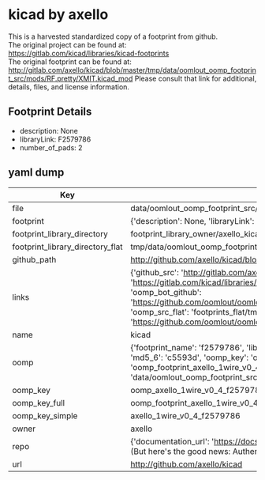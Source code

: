 # kicad by axello  
This is a harvested standardized copy of a footprint from github.  
The original project can be found at:  
https://gitlab.com/kicad/libraries/kicad-footprints  
The original footprint can be found at:
http://gitlab.com/axello/kicad/blob/master/tmp/data/oomlout_oomp_footprint_src/mods/RF.pretty/XMIT.kicad_mod
Please consult that link for additional, details, files, and license information.  
## Footprint Details
* description: None  
* libraryLink: F2579786  
* number_of_pads: 2  
## yaml dump  
| Key | Value |  
| --- | --- |  
| file | data/oomlout_oomp_footprint_src/kicad/6.0/projects/1w-grove-v0.1/1wire-v0.4.pretty/F2579786.kicad_mod |  
| footprint | {'description': None, 'libraryLink': 'F2579786', 'number_of_pads': 2} |  
| footprint_library_directory | footprint_library_owner/axello_kicad |  
| footprint_library_directory_flat | tmp/data/oomlout_oomp_footprint_src/footprints_flat/axello_1wire_v0_4_f2579786/working |  
| github_path | http://github.com/axello/kicad/blob/master/tmp/data/oomlout_oomp_footprint_src/6.0/projects/1w-grove-v0.1/1wire-v0.4.pretty/F2579786.kicad_mod |  
| links | {'github_src': 'http://gitlab.com/axello/kicad/blob/master/tmp/data/oomlout_oomp_footprint_src/mods/RF.pretty/XMIT.kicad_mod', 'github_src_repo': 'https://gitlab.com/kicad/libraries/kicad-footprints', 'oomp_bot': 'tmp/data/oomlout_oomp_footprint_src/footprints/axello_1wire_v0_4_f2579786/working', 'oomp_bot_github': 'https://github.com/oomlout/oomlout_oomp_footprint_bot/tree/main/tmp/data/oomlout_oomp_footprint_src/footprints/axello_1wire_v0_4_f2579786/working', 'oomp_src_flat': 'footprints_flat/tmp/data/oomlout_oomp_footprint_src/footprints_flat/axello_1wire_v0_4_f2579786/working', 'oomp_src_flat_github': 'https://github.com/oomlout/oomlout_oomp_footprint_src/tree/main/tmp/data/oomlout_oomp_footprint_src/footprints_flat/axello_1wire_v0_4_f2579786/working'} |  
| name | kicad |  
| oomp | {'footprint_name': 'f2579786', 'library_name': '1wire_v0_4', 'md5': 'c5593da907971c4cc622c927deb059b1', 'md5_10': 'c5593da907', 'md5_5': 'c5593', 'md5_6': 'c5593d', 'oomp_key': 'oomp_axello_1wire_v0_4_f2579786', 'oomp_key_extra': 'oomp_footprint_axello_1wire_v0_4_f2579786', 'oomp_key_full': 'oomp_footprint_axello_1wire_v0_4_f2579786_c5593d', 'oomp_key_simple': 'axello_1wire_v0_4_f2579786', 'original_filename': 'data/oomlout_oomp_footprint_src/kicad/6.0/projects/1w-grove-v0.1/1wire-v0.4.pretty/F2579786.kicad_mod', 'owner_name': 'axello'} |  
| oomp_key | oomp_axello_1wire_v0_4_f2579786 |  
| oomp_key_full | oomp_footprint_axello_1wire_v0_4_f2579786 |  
| oomp_key_simple | axello_1wire_v0_4_f2579786 |  
| owner | axello |  
| repo | {'documentation_url': 'https://docs.github.com/rest/overview/resources-in-the-rest-api#rate-limiting', 'message': "API rate limit exceeded for 84.66.142.224. (But here's the good news: Authenticated requests get a higher rate limit. Check out the documentation for more details.)"} |  
| url | http://github.com/axello/kicad |  


